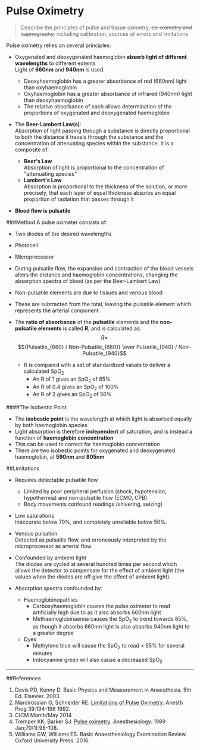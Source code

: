 # Pulse Oximetry
> Describe the principles of pulse and tissue oximetry, ~~co-oximetry and capnography,~~ including calibration, sources of errors and limitations

Pulse oximetry relies on several principles:
* Oxygenated and deoxygenated haemoglobin **absorb light of different wavelengths** to different extents  
Light of **660nm** and **940nm** is used.
  * Deoxyhaemoglobin has a greater absorbance of red (660nm) light than oxyhaemoglobin
  * Oxyhaemoglobin has a greater absorbance of infrared (940nm) light than deoxyhaemoglobin
  * The relative absorbance of each allows determination of the proportions of oxygenated and deoxygenated haemoglobin


* The **Beer-Lambert Law(s)**:  
Absorption of light passing through a substance is directly proportional to both the distance it travels through the substance and the concentration of attenuating species within the substance. It is a composite of:
  * **Beer's Law**  
  Absorption of light is proportional to the concentration of "attenuating species"
  * **Lambert's Law**  
  Absorption is proportional to the thickness of the solution, or more precisely, that each layer of equal thickness absorbs an equal proportion of radiation that passes through it
 
 
* **Blood flow is pulsatile**  



###Method
A pulse oximeter consists of:
* Two diodes of the desired wavelengths
* Photocell
* Microprocessor


* During pulsatile flow, the expansion and contraction of the blood vessels alters the distance and haemoglobin concentrations, changing the absorption spectra of blood (as per the Beer-Lambert Law).

* Non-pulsatile elements are due to tissues and venous blood
* These are subtracted from the total, leaving the pulsatile element which represents the arterial component
* The **ratio of absorbance** of the **pulsatile** elements and the **non-pulsatile elements** is called **R**, and is calculated as:  
$$ R =$$ $${Pulsatile_{660} / Non-Pulsatile_{660}} \over Pulsatile_{940} / Non-Pulsatile_{940}$$
  * R is compared with a set of standardised values to deliver a calculated SpO<sub>2</sub>
    * An R of 1 gives an SpO<sub>2</sub> of 85%
    * An R of 0.4 gives an SpO<sub>2</sub> of 100%
    * An R of 2 gives an SpO<sub>2</sub> of 50%

####The Isobestic Point
* The **isobestic point** is the wavelength at which light is absorbed equally by both haemoglobin species
* Light absorption is therefore **independent** of saturation, and is instead a function of **haemoglobin concentration**
* This can be used to correct for haemoglobin concentration
* There are two isobestic points for oxygenated and deoxygenated haemoglobin, at **590nm** and **805nm**
        
##Limitations
* Requires detectable pulsatile flow
    * Limited by poor peripheral perfusion (shock, hypotension, hypothermia) and non-pulsatile flow (ECMO, CPB)
    * Body movements confound readings (shivering, seizing)


* Low saturations  
Inaccurate below 70%, and completely unreliable below 50%.


* Venous pulsation  
Detected as pulsatile flow, and erroneously interpreted by the microprocessor as arterial flow.


* Confounded by ambient light  
The diodes are cycled at several hundred times per second which allows the detector to compensate for the effect of ambient light (the values when the diodes are off give the effect of ambient light).


* Absorption spectra confounded by:
  * Haemoglobinopathies
    * Carboxyhaemoglobin causes the pulse oximeter to read artificially high due to as it also absorbs 660nm light
    * Methaemoglobinaemia causes the SpO<sub>2</sub> to trend towards 85%, as though it absorbs 660nm light is also absorbs 940nm light to a greater degree
  * Dyes
    * Methylene blue will cause the SpO<sub>2</sub> to read < 65% for several minutes
    * Indocyanine green will also cause a decreased SpO<sub>2</sub>


---
##References
1. Davis PD, Kenny D. Basic Physics and Measurement in Anaesthesia. 5th Ed. Elsevier. 2003.
2. Mardirossian G, Schneider RE. [Limitations of Pulse Oximetry](http://www.ncbi.nlm.nih.gov/pmc/articles/PMC2148612/pdf/anesthprog00255-0016.pdf). Anesth Prog 39:194-196 1992.
3. CICM March/May 2014
4. Tremper KK, Barker SJ. [Pulse oximetry](https://www.ncbi.nlm.nih.gov/pubmed/2643368). Anesthesiology. 1989 Jan;70(1):98-108.
5. Williams GW, Williams ES. Basic Anaesthesiology Examination Review. Oxford University Press. 2016.